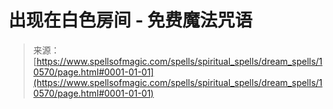 <!--yml

category: 未分类

date: 2024-06-12 18:47:14

-->

# 出现在白色房间 - 免费魔法咒语

> 来源：[https://www.spellsofmagic.com/spells/spiritual_spells/dream_spells/10570/page.html#0001-01-01](https://www.spellsofmagic.com/spells/spiritual_spells/dream_spells/10570/page.html#0001-01-01)
